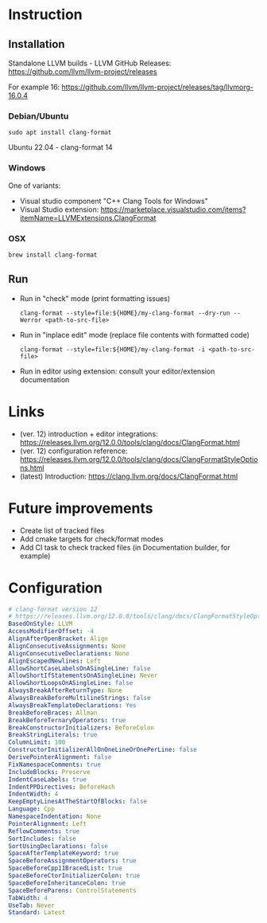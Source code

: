 # Instruction

## Installation

Standalone LLVM builds - LLVM GitHub Releases: https://github.com/llvm/llvm-project/releases

For example 16: https://github.com/llvm/llvm-project/releases/tag/llvmorg-16.0.4

### Debian/Ubuntu
`sudo apt install clang-format`

Ubuntu 22.04 - clang-format 14

### Windows
One of variants:
* Visual studio component "C++ Clang Tools for Windows"
* Visual Studio extension: https://marketplace.visualstudio.com/items?itemName=LLVMExtensions.ClangFormat

### OSX
`brew install clang-format`

## Run
* Run in "check" mode (print formatting issues) 
  ```
  clang-format --style=file:${HOME}/my-clang-format --dry-run --Werror <path-to-src-file>
  ```
* Run in "inplace edit" mode (replace file contents with formatted code)
  ```
  clang-format --style=file:${HOME}/my-clang-format -i <path-to-src-file>
  ```
* Run in editor using extension: consult your editor/extension documentation

# Links
* (ver. 12) introduction + editor integrations: https://releases.llvm.org/12.0.0/tools/clang/docs/ClangFormat.html
* (ver. 12) configuration reference: https://releases.llvm.org/12.0.0/tools/clang/docs/ClangFormatStyleOptions.html
* (latest) Introduction: https://clang.llvm.org/docs/ClangFormat.html

# Future improvements
* Create list of tracked files
* Add cmake targets for check/format modes
* Add CI task to check tracked files (in Documentation builder, for example)

# Configuration
```yaml
# clang-format version 12
# https://releases.llvm.org/12.0.0/tools/clang/docs/ClangFormatStyleOptions.html
BasedOnStyle: LLVM
AccessModifierOffset: -4
AlignAfterOpenBracket: Align
AlignConsecutiveAssignments: None
AlignConsecutiveDeclarations: None
AlignEscapedNewlines: Left
AllowShortCaseLabelsOnASingleLine: false
AllowShortIfStatementsOnASingleLine: Never
AllowShortLoopsOnASingleLine: false
AlwaysBreakAfterReturnType: None
AlwaysBreakBeforeMultilineStrings: false
AlwaysBreakTemplateDeclarations: Yes
BreakBeforeBraces: Allman
BreakBeforeTernaryOperators: true
BreakConstructorInitializers: BeforeColon
BreakStringLiterals: true
ColumnLimit: 100
ConstructorInitializerAllOnOneLineOrOnePerLine: false
DerivePointerAlignment: false
FixNamespaceComments: true
IncludeBlocks: Preserve
IndentCaseLabels: true
IndentPPDirectives: BeforeHash
IndentWidth: 4
KeepEmptyLinesAtTheStartOfBlocks: false
Language: Cpp
NamespaceIndentation: None
PointerAlignment: Left
ReflowComments: true
SortIncludes: false
SortUsingDeclarations: false
SpaceAfterTemplateKeyword: true
SpaceBeforeAssignmentOperators: true
SpaceBeforeCpp11BracedList: true
SpaceBeforeCtorInitializerColon: true
SpaceBeforeInheritanceColon: true
SpaceBeforeParens: ControlStatements
TabWidth: 4
UseTab: Never
Standard: Latest

```